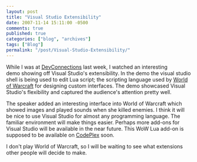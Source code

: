 ```yaml
---
layout: post
title: "Visual Studio Extensibility"
date: 2007-11-14 15:11:00 -0500
comments: true
published: true
categories: ["blog", "archives"]
tags: ["Blog"]
permalink: "/post/Visual-Studio-Extensibility/"
---
```

<!-- more -->



<p>While I was at <a href="http://www.devconnections.com/" target="_blank">DevConnections</a> last week, I watched an interesting demo&nbsp;showing off&nbsp;Visual Studio's extensibility.&nbsp;In the demo the visual studio shell is being used to edit Lua script; the scripting language used by <a href="http://www.worldofwarcraft.com/index.xml" target="_blank">World of Warcraft</a> for designing custom interfaces. The demo showcased Visual Studio's flexibility and captured the audience's attention pretty well.</p>
<p>The speaker added an interesting interface into World of Warcraft which showed images and played sounds when she killed enemies. I think it will be nice to use Visual Studio for almost any programming language. The familiar environment will make things easier. Perhaps more&nbsp;add-ons for Visual Studio will be available in the near future. This WoW Lua add-on is supposed to be available on <a href="http://www.codeplex.com/" target="_blank">CodePlex</a>&nbsp;soon.</p>
<p>I don't play World of Warcraft, so I will be waiting to see what extensions other people will decide to make.</p>
